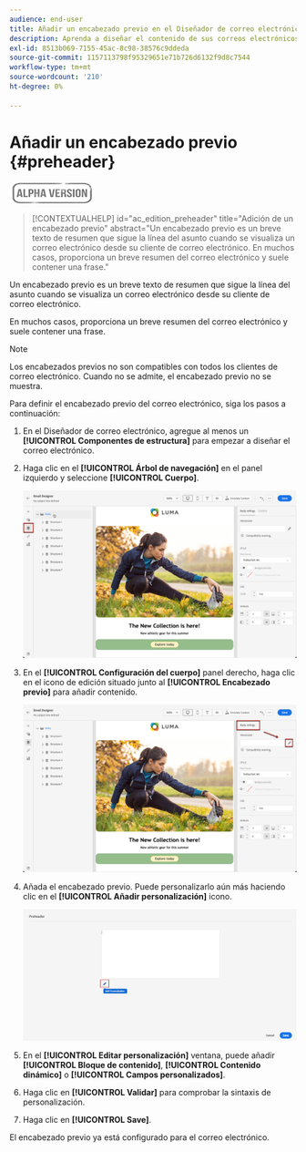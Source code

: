 ```yaml
---
audience: end-user
title: Añadir un encabezado previo en el Diseñador de correo electrónico
description: Aprenda a diseñar el contenido de sus correos electrónicos
exl-id: 8513b069-7155-45ac-8c98-38576c9ddeda
source-git-commit: 1157113798f95329651e71b726d6132f9d8c7544
workflow-type: tm+mt
source-wordcount: '210'
ht-degree: 0%

---
```


# Añadir un encabezado previo {#preheader}

![](../assets/do-not-localize/badge.png)

>[!CONTEXTUALHELP]
>id="ac_edition_preheader"
>title="Adición de un encabezado previo"
>abstract="Un encabezado previo es un breve texto de resumen que sigue la línea del asunto cuando se visualiza un correo electrónico desde su cliente de correo electrónico. En muchos casos, proporciona un breve resumen del correo electrónico y suele contener una frase."

Un encabezado previo es un breve texto de resumen que sigue la línea del asunto cuando se visualiza un correo electrónico desde su cliente de correo electrónico.

En muchos casos, proporciona un breve resumen del correo electrónico y suele contener una frase.

>[!NOTE]
>
>Los encabezados previos no son compatibles con todos los clientes de correo electrónico. Cuando no se admite, el encabezado previo no se muestra.

Para definir el encabezado previo del correo electrónico, siga los pasos a continuación:

1. En el Diseñador de correo electrónico, agregue al menos un **[!UICONTROL Componentes de estructura]** para empezar a diseñar el correo electrónico.

1. Haga clic en el **[!UICONTROL Árbol de navegación]** en el panel izquierdo y seleccione **[!UICONTROL Cuerpo]**.

   ![](assets/preheader_body.png)

1. En el **[!UICONTROL Configuración del cuerpo]** panel derecho, haga clic en el icono de edición situado junto al **[!UICONTROL Encabezado previo]** para añadir contenido.

   ![](assets/preheader_body_settings.png)

1. Añada el encabezado previo. Puede personalizarlo aún más haciendo clic en el **[!UICONTROL Añadir personalización]** icono.

   ![](assets/preheader_3.png)

1. En el **[!UICONTROL Editar personalización]** ventana, puede añadir **[!UICONTROL Bloque de contenido]**, **[!UICONTROL Contenido dinámico]** o **[!UICONTROL Campos personalizados]**.

1. Haga clic en **[!UICONTROL Validar]** para comprobar la sintaxis de personalización.

1. Haga clic en **[!UICONTROL Save]**.

El encabezado previo ya está configurado para el correo electrónico.
